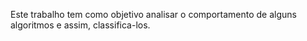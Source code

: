 Este trabalho tem como objetivo analisar o comportamento de alguns algoritmos e assim, classifica-los.
